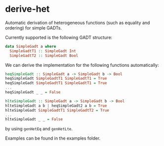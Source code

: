 # derive-het

Automatic derivation of heterogeneous functions (such as equality and ordering) for simple GADTs.

Currently supported is the following GADT structure:

```haskell
data SimpleGadt a where
  SimpleGadtT1 :: SimpleGadt Int
  SimpleGadtT2 :: SimpleGadt Bool
```

We can derive the implementation for the following functions automatically:

```haskell
heqSimpleGadt :: SimpleGadt a -> SimpleGadt b -> Bool
heqSimpleGadt SimpleGadtT1 SimpleGadtT1 = True
heqSimpleGadt SimpleGadtT1 SimpleGadtT1 = True
...
heqSimpleGadt _ _ = False

hlteSimpleGadt :: SimpleGadt a -> SimpleGadt b -> Bool
hlteSimpleGadt a b | heqSimpleGadt2 a b = True
hlteSimpleGadt SimpleGadtT1 SimpleGadtT2 = True
...
hlteSimpleGadt _ _ = False
```

by using `genHetEq` and `genHetLte`.

Examples can be found in the examples folder.
